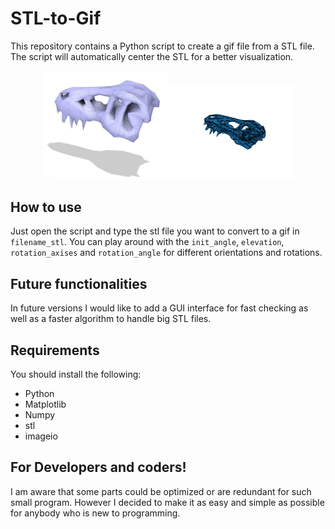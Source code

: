 # STL-to-Gif

This repository contains a Python script to create a gif file from a STL file. The script will automatically center the STL for a better visualization.

<p align="middle">
  <img src="/Examples/T-Rex skull.png" alt="Input stl file" width="200">
  <img src="/Examples/T-Rex skull.gif" alt="Output gif file" width="200">
</p>

## How to use
Just open the script and type the stl file you want to convert to a gif in `filename_stl`. You can play around with the `init_angle`, `elevation`, `rotation_axises` and `rotation_angle` for different orientations and rotations.


## Future functionalities
In future versions I would like to add a GUI interface for fast checking as well as a faster algorithm to handle big STL files.

## Requirements
You should install the following:

* Python
* Matplotlib
* Numpy
* stl
* imageio

## For Developers and coders!
I am aware that some parts could be optimized or are redundant for such small program. However I decided to make it as easy and simple as possible for anybody who is new to programming.
